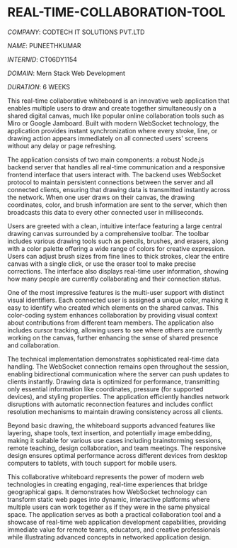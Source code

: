 # REAL-TIME-COLLABORATION-TOOL

*COMPANY*: CODTECH IT SOLUTIONS PVT.LTD

*NAME*: PUNEETHKUMAR

*INTERNID*: CT06DY1154

*DOMAIN*: Mern Stack Web Development

*DURATION*: 6 WEEKS

This real-time collaborative whiteboard is an innovative web application that enables multiple users to draw and create together simultaneously on a shared digital canvas, much like popular online collaboration tools such as Miro or Google Jamboard. Built with modern WebSocket technology, the application provides instant synchronization where every stroke, line, or drawing action appears immediately on all connected users' screens without any delay or page refreshing.

The application consists of two main components: a robust Node.js backend server that handles all real-time communication and a responsive frontend interface that users interact with. The backend uses WebSocket protocol to maintain persistent connections between the server and all connected clients, ensuring that drawing data is transmitted instantly across the network. When one user draws on their canvas, the drawing coordinates, color, and brush information are sent to the server, which then broadcasts this data to every other connected user in milliseconds.

Users are greeted with a clean, intuitive interface featuring a large central drawing canvas surrounded by a comprehensive toolbar. The toolbar includes various drawing tools such as pencils, brushes, and erasers, along with a color palette offering a wide range of colors for creative expression. Users can adjust brush sizes from fine lines to thick strokes, clear the entire canvas with a single click, or use the eraser tool to make precise corrections. The interface also displays real-time user information, showing how many people are currently collaborating and their connection status.

One of the most impressive features is the multi-user support with distinct visual identifiers. Each connected user is assigned a unique color, making it easy to identify who created which elements on the shared canvas. This color-coding system enhances collaboration by providing visual context about contributions from different team members. The application also includes cursor tracking, allowing users to see where others are currently working on the canvas, further enhancing the sense of shared presence and collaboration.

The technical implementation demonstrates sophisticated real-time data handling. The WebSocket connection remains open throughout the session, enabling bidirectional communication where the server can push updates to clients instantly. Drawing data is optimized for performance, transmitting only essential information like coordinates, pressure (for supported devices), and styling properties. The application efficiently handles network disruptions with automatic reconnection features and includes conflict resolution mechanisms to maintain drawing consistency across all clients.

Beyond basic drawing, the whiteboard supports advanced features like layering, shape tools, text insertion, and potentially image embedding, making it suitable for various use cases including brainstorming sessions, remote teaching, design collaboration, and team meetings. The responsive design ensures optimal performance across different devices from desktop computers to tablets, with touch support for mobile users.

This collaborative whiteboard represents the power of modern web technologies in creating engaging, real-time experiences that bridge geographical gaps. It demonstrates how WebSocket technology can transform static web pages into dynamic, interactive platforms where multiple users can work together as if they were in the same physical space. The application serves as both a practical collaboration tool and a showcase of real-time web application development capabilities, providing immediate value for remote teams, educators, and creative professionals while illustrating advanced concepts in networked application design.


